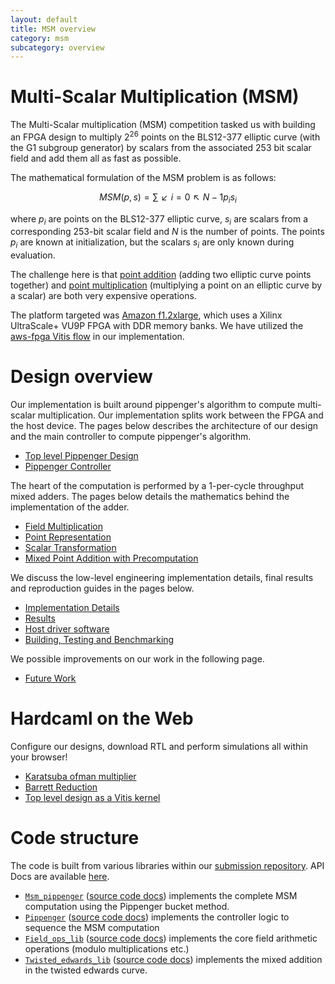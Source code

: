 ```yaml
---
layout: default
title: MSM overview
category: msm
subcategory: overview
---
```


# Multi-Scalar Multiplication (MSM)

The Multi-Scalar multiplication (MSM) competition tasked us with building an
FPGA design to multiply $2^26$ points on the BLS12-377 elliptic curve (with the
G1 subgroup generator) by scalars from the associated 253 bit scalar field and
add them all as fast as possible.

The mathematical formulation of the MSM problem is as follows:

$$MSM(p, s) = ∑↙{i=0}↖{N-1} p_{i} s_{i}$$

where $p_{i}$ are points on the BLS12-377 elliptic curve, $s_{i}$ are
scalars from a corresponding 253-bit scalar field and $N$ is the number of
points. The points $p_{i}$ are known at initialization, but the scalars $s_{i}$
are only known during evaluation.

The challenge here is that [point
addition](https://en.wikipedia.org/wiki/Elliptic_curve_point_multiplication#Point_addition)
(adding two elliptic curve points together) and [point
multiplication](https://en.wikipedia.org/wiki/Elliptic_curve_point_multiplication#Point_multiplication)
(multiplying a point on an elliptic curve by a scalar) are both very expensive
operations.

The platform targeted was [Amazon
f1.2xlarge](https://aws.amazon.com/ec2/instance-types/f1/), which uses a Xilinx
UltraScale+ VU9P FPGA with DDR memory banks. We have utilized the [aws-fpga
Vitis flow](https://github.com/aws/aws-fpga/blob/master/Vitis/README.md) in our
implementation.

# Design overview

Our implementation is built around pippenger's algorithm to compute
multi-scalar multiplication. Our implementation splits work between the
FPGA and the host device. The pages below describes the architecture of our
design and the main controller to compute pippenger's algorithm.

* [Top level Pippenger Design](pippenger.html)
* [Pippenger Controller](msm-pippenger-controller.html)

The heart of the computation is performed by a 1-per-cycle throughput mixed
adders. The pages below details the mathematics behind the implementation of
the adder.

* [Field Multiplication](msm_field_multiplication.html)
* [Point Representation](msm_point_representation.html)
* [Scalar Transformation](scalar_transformation.html)
* [Mixed Point Addition with Precomputation](msm_mixed_point_addition_with_precomputation.html)

We discuss the low-level engineering implementation details, final results
and reproduction guides in the pages below.

* [Implementation Details](msm_implementation_details.html)
* [Results](msm_results.html)
* [Host driver software](msm_host.html)
* [Building, Testing and Benchmarking](msm_test.html)

We possible improvements on our work in the following page.

* [Future Work](msm_future_work.html)

# Hardcaml on the Web

Configure our designs, download RTL and perform simulations all within your browser!

- [Karatsuba ofman multiplier](apps/msm/msm-karatsuba-ofman-mult.html)
- [Barrett Reduction](apps/msm/msm-barrett-reduction.html)
- [Top level design as a Vitis kernel](apps/msm/msm-top-app.html)

# Code structure

The code is built from various libraries within our [submission repository](https://github.com/fyquah/hardcaml_zprize).
API Docs are available [here](/odoc/zprize/index.html#multi-scalar-multiplication).

- [`Msm_pippenger`](https://github.com/fyquah/hardcaml_zprize/tree/master/zprize/msm_pippenger) ([source code docs](odoc/zprize/Msm_pippenger/index.html)) implements the complete MSM computation using the Pippenger bucket method.
- [`Pippenger`](https://github.com/fyquah/hardcaml_zprize/tree/master/libs/pippenger) ([source code docs](odoc/zprize/Pippenger/index.html)) implements the controller logic to sequence the MSM computation
- [`Field_ops_lib`](https://github.com/fyquah/hardcaml_zprize/tree/master/libs/field_ops) ([source code docs](odoc/zprize/Field_ops_lib/index.html)) implements the core field arithmetic operations (modulo multiplications etc.)
- [`Twisted_edwards_lib`](https://github.com/fyquah/hardcaml_zprize/tree/master/libs/twisted_edwards) ([source code docs](odoc/zprize/Twisted_edwards_lib/index.html)) implements the mixed addition in the twisted edwards curve.

